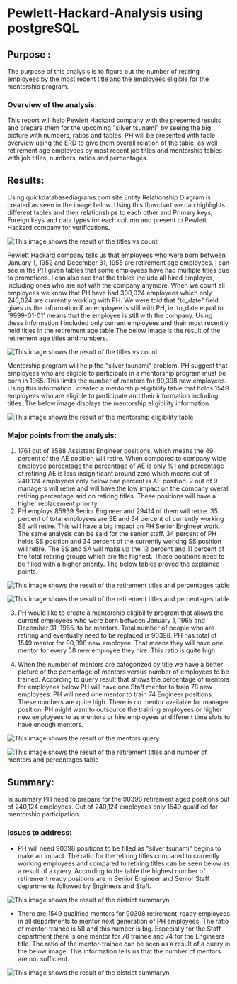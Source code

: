 # Pewlett-Hackard-Analysis using postgreSQL

## Purpose :
 The purpose of this analysis is to figure out the number of retiring employees by the most recent title and the employees eligible for the mentorship program.
 ### Overview of the analysis: 
 This report will help Pewlett Hackard company with the presented results and prepare them for the upcoming "silver tsunami" by seeing the big picture with numbers, ratios and tables. PH will be presented with table overview using the ERD to give them overall relation of the table, as well retirement age employees by most recent job titles and mentorship tables with job titles, numbers, ratios and percentages.

## Results:  
 Using quickdatabasediagrams.com site Entity Relationship Diagram is created as seen in the image below. Using this flowchart we can highlights different tables and their relationships to each other and Primary keys, Foreign keys and data types for each column and present to Pewlett Hackard company for verifications.

![This image shows the result of the titles vs count ](EmployeeDB.png)

Pewlett Hackard company tells us that employees who were born between January 1, 1952 and December 31, 1955 are retirement age employees. I can see in the PH given tables that some employees have had multiple titles due to promotions. I can also see that the tables include all hired employes, including ones who are not with the company anymore. When we count all employees we know that PH have had 300,024 employees which only 240,024 are currently working with PH. We were told that "to_date" field gives us the information if an employee is still with PH, ie. to_date equal to '9999-01-01' means that the employee is still with the company. Using these information I included only current employees and their most recently held titles in the retirement age table.The below image is the result of the retirement age titles and numbers.

![This image shows the result of the titles vs count ](Resources/deliverable1.PNG)

Mentorship program will help the "silver tsunami" problem. PH suggest that employees who are eligible to participate in a mentorship program must be born in 1965. This limits the number of mentors for 90,398 new employees. Using this information I created a mentorship eligibility table that holds 1549 employees who are eligible to participate and their information including titles. The below image displays the mentorship eligibility information.

![This image shows the result of the mentorship eligibility table](Resources/deliverable2.PNG)

### Major points from the analysis:
1. 1761 out of 3588 Assistant Engineer positions, which means the 49 percent of the AE position will retire. When compared to company wide employee percentage the percentage of AE is only %1 and percentage of retiring AE is less insignificant around zero which means out of 240,124 employees only below one percent is AE position. 2 out of 9 managers will retire and will have the low impact on the company overall retiring percentage and on retiring titles. These positions will have a higher replacement priority.
2. PH employs 85939 Senior Engineer and 29414 of them will retire.  35 percent of total employees are SE and 34 percent of currently working SE will retire. This will have a big impact on PH Senior Engineer work. The same analysis can be said for the senior staff. 34 percent of PH helds SS position and 34 percent of the currently working SS position will retire. The SS and SA will make up the 12 percent and 11 percent of the total retiring groups which are the highest. These positions need to be filled with a higher priority. The below tables proved the explained points.

![This image shows the result of the retirement titles and percentages table](Resources/retiring_titles_percentage_to_total_emp_num.PNG)

![This image shows the result of the retirement titles and percentages table](Resources/titles_vs_retiring_titles_percentage.PNG)

3. PH would like to create a mentorship eligibility program that allows the current employees who were born between January 1, 1965 and December 31, 1965. to be mentors. Total number of people who are retiring and eventually need to be replaced is 90398. PH has total of 1549 mentor for 90,398 new employee. That means they will have one mentor for every 58 new employee they hire. This ratio is quite high. 

4. When the number of mentors are catogorized by title we have a better picture of the percentage of mentors versus number of employees to be trained. According to query result that shows the percentage of mentors for employees below PH will have one Staff mentor to train 78 new employees. PH will need one mentor to train 74 Engineer positions. These numbers are quite high. There is no mentor available for manager position. PH might want to outsource the training employees or higher new employees to as mentors or hire employees at different time slots to have enough mentors.

![This image shows the result of the mentors query](Resources/mentors_titles.PNG)

![This image shows the result of the retirement titles and number of mentors and percentages table](Resources/mentor_vs_retiree.PNG)

## Summary: 
In summary PH need to prepare for the 90398 retirement aged positions out of 240,124 employees. Out of 240,124 employees only 1549 qualified for mentorship participation.

### Issues to address:
- PH will need 90398 positions to be filled as "silver tsunami" begins to make an impact. The ratio for the retiring titles compared to currently working employees and compared to retiring titles can be seen below as a result of a query. According to the table the highest number of retirement ready positions are in Senior Engineer and Senior Staff departments followed by Engineers and Staff.

![This image shows the result of the district summaryn](Resources/high-level_retiree_data.PNG)

- There are 1549 qualified mentors for 90398 retirement-ready employees in all departments to mentor next generation of PH employees. The ratio of mentor-trainee is 58 and this number is big. Especially for the Staff department there is one mentor for 78 trainee and 74 for the Engineers title. The ratio of the mentor-trainee can be seen as a result of a query in the below image. This information tells us that the number of mentors are not sufficient.

![This image shows the result of the district summaryn](Resources/high-level_mentor_data.PNG)

